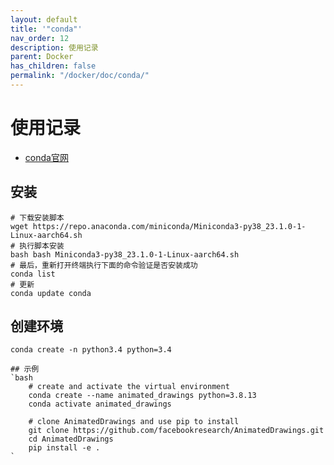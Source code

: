 ```yaml
---
layout: default
title: '"conda"'
nav_order: 12
description: 使用记录
parent: Docker
has_children: false
permalink: "/docker/doc/conda/"
---
```


# 使用记录

- [conda官网](https://docs.conda.io/en/latest/index.html)

## 安装

```shell
# 下载安装脚本
wget https://repo.anaconda.com/miniconda/Miniconda3-py38_23.1.0-1-Linux-aarch64.sh
# 执行脚本安装
bash bash Miniconda3-py38_23.1.0-1-Linux-aarch64.sh
# 最后，重新打开终端执行下面的命令验证是否安装成功
conda list
# 更新
conda update conda
```

## 创建环境

```shell
conda create -n python3.4 python=3.4

## 示例
`bash
    # create and activate the virtual environment
    conda create --name animated_drawings python=3.8.13
    conda activate animated_drawings

    # clone AnimatedDrawings and use pip to install
    git clone https://github.com/facebookresearch/AnimatedDrawings.git
    cd AnimatedDrawings
    pip install -e .
`

```
